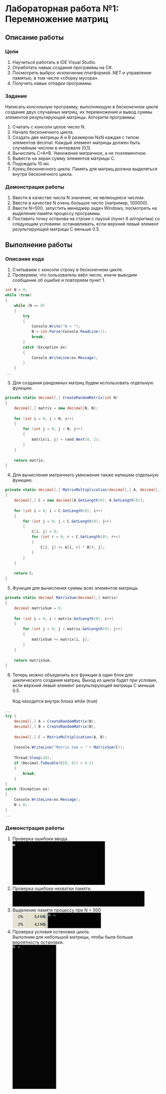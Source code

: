# Лабораторная работа №1: Перемножение матриц
## Описание работы
### Цели
1.	Научиться работать в IDE Visual Studio.
2.	Отработать навык создания программы на C#.
3.	Посмотреть выброс исключение платформой .NET и управление памятью, в том числе «сборку мусора».
4.	Получить навык отладки программы.

### Задание
Написать консольную программу, выполняющую в бесконечном цикле создание двух случайных матриц, их перемножение и вывод суммы элементов результирующей матрицы.
Алгоритм программы:
1.	Считать с консоли целое число N.
2.	Начало бесконечного цикла.
3.	Создать две матрицы A и B размером NxN каждая с типом элементов decimal. Каждый элемент матрицы должен быть случайным числом в интервале [0,1].
4.	Вычислить C=A*B. Умножение матричное, а не поэлементное.
5.	Вывести на экран сумму элементов матрицы C.
6.	Подождать 10 мс.
7.	Конец бесконечного цикла.
Память для матриц должна выделяться внутри бесконечного цикла.

### Демонстрация работы
1.	Ввести  в качестве числа N значение, не являющееся числом.
2.	Ввести в качестве N очень большое число (например, 100000).
3.	Ввести N=500, запустить менеджер задач Windows, посмотреть на выделение памяти процессу программы.
4.	Поставить точку останова на строке с паузой (пункт 6 алгоритма) со следующим условием: останавливать, если верхний левый элемент результирующей матрицы C меньше 0.5.

## Выполнение работы
### Описание кода
1.  Считываем с консоли строку в бесконечном цикле.
2.  Проверяем, что пользователь ввёл число, иначе выводим сообщение об ошибке и повторяем пункт 1.
```C#
int N = 0;
while (true)
{
    while (N == 0)
    {
        try
        {
            Console.Write("N = ");
            N = int.Parse(Console.ReadLine());
            break;
        }
        catch (Exception ex)
        {
            Console.WriteLine(ex.Message);
        }
    }
...
```
3.  Для создания рандомных матриц будем использовать отдельную функцию.
```C#
private static decimal[,] CreateRandomMatrix(int N)
{
    decimal[,] matrix = new decimal[N, N];

    for (int i = 0; i < N; i++)
    {
        for (int j = 0; j < N; j++)
        {
            matrix[i, j] = rand.Next(0, 2);
        }
    }
    
    return matrix;
}
```
4.  Для вычисления матричного умножения также напишем отдельную функцию.
```C#
private static decimal[,] MatrixMultiplication(decimal[,] A, decimal[,] B)
{
    decimal[,] C = new decimal[A.GetLength(0), A.GetLength(0)];

    for (int i = 0; i < C.GetLength(0); i++)
    {
        for (int j = 0; j < C.GetLength(0); j++)
        {
            C[i, j] = 0;
            for (int r = 0; r < C.GetLength(0); r++)
            {
                C[i, j] += A[i, r] * B[r, j];
            }
        }
    }

    return C;
}
```
5.  Функция для вычисления суммы всех элементов матрицы.
```C#
private static decimal MatrixSum(decimal[,] matrix)
{
    decimal matrixSum = 0;

    for (int i = 0; i < matrix.GetLength(0); i++)
    {
        for (int j = 0; j < matrix.GetLength(0); j++)
        {
            matrixSum += matrix[i, j];
        }
    }

    return matrixSum;
}
```
6. Теперь можно объеденить все функции в один блок для циклического создания матриц. Выход из цикла будет при условии, если верхний левый элемент результирующей матрицы C меньше 0.5.<br><br>
Код находится внутри блока while (true)
```C#
...
try { 
    decimal[,] A = CreateRandomMatrix(N);
    decimal[,] B = CreateRandomMatrix(N);

    decimal[,] C = MatrixMultiplication(A, B);

    Console.WriteLine("Matrix Sum = " + MatrixSum(C));

    Thread.Sleep(10);
    if (Decimal.ToDouble(C[0, 0]) < 0.5)
    {
        break;
    }
}
catch (Exception ex)
{
    Console.WriteLine(ex.Message);
    N = 0;
}
...
```

### Демонстрация работы
1.  Проверка ошибоки ввода. <br>
![](resources/exceptions.gif)
2.  Проверка ошибоки нехватки памяти. <br>
![](resources/memory.gif)
3.  Выделение памяти процессу при N = 500 <br>
![](resources/manager.gif)
4.  Проверка условия остановки цикла. <br>
Выполним для небольшой матрицы, чтобы была больше вероятность остановки. <br>
![](resources/stop.gif)
